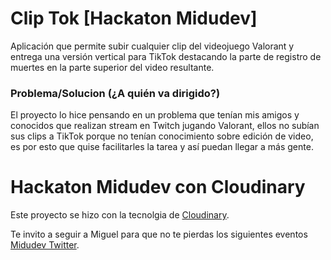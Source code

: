 # Clip Tok [Hackaton Midudev]

Aplicación que permite subir cualquier clip del videojuego Valorant y entrega una versión vertical para TikTok destacando la parte de registro de muertes en la parte superior del video resultante.


### Problema/Solucion (¿A quién va dirigido?)

El proyecto lo hice pensando en un problema que tenían mis amigos y conocidos que realizan stream en Twitch jugando Valorant, ellos no subían sus clips a TikTok porque no tenían conocimiento sobre edición de video, es por esto que quise facilitarles la tarea y así puedan llegar a más gente.


# Hackaton Midudev con Cloudinary

Este proyecto se hizo con la tecnolgia de [Cloudinary](https://cloudinary.com/).

Te invito a seguir a Miguel para que no te pierdas los siguientes eventos [Midudev Twitter](https://mobile.twitter.com/midudev).

